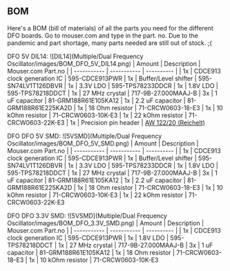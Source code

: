 ## BOM

Here's a BOM (bill of materials) of all the parts you need for the different DFO boards. 
Go to mouser.com and type in the part. no. Due to the pandemic and part shortage, many parts needed are still out of stock. ;(

DFO 5V DIL14:
![DIL14](Multiple/Dual Frequency Oscillator/images/BOM_DFO_5V_DIL14.png)
| Amount | Description | Mouser.com Part.no |
| ----------- | ----------- | ---------- |
| 1x |        CDCE913 clock generation IC  | 595-CDCE913PWR
| 1x |        Buffer/Level shifter		 | 595-SN74LV1T126DBVR
| 1x | 	    3.3V LDO		        | 595-TPS78233DDCR
| 1x | 	    1.8V LDO		        | 595-TPS78218DDCT
| 1x | 	    27 MHz crystal	        | 717-9B-27.000MAAJ-B
| 3x | 	    1 uF capacitor	        | 81-GRM188R61E105KA12
| 1x | 	    2.2 uF capacitor	        | 81-GRM188R61E225KA2D
| 1x | 	    18 Ohm resistor	        | 71-CRCW0603-18-E3
| 1x | 	    10 kOhm resistor	        | 71-CRCW0603-10K-E3
| 1x | 	    22 kOhm resistor	        | 71-CRCW0603-22K-E3
| 1x | 	    Precision pin header		 | [AW 122/20 (Reichelt)](http://www.reichelt.de/Sockets-IC/AW-122-20/3/index.html?ACTION=3&GROUPID=3215&ARTICLE=4426&OFFSET=500&WKID=0&)

DFO DFO 5V SMD:
![5VSMD](Multiple/Dual Frequency Oscillator/images/BOM_DFO_5V_SMD.png)
| Amount | Description | Mouser.com Part.no |
| ----------- | ----------- | ---------- |
| 1x |        CDCE913 clock generation IC  | 595-CDCE913PWR
| 1x |        Buffer/Level shifter		 | 595-SN74LV1T126DBVR
| 1x | 	3.3V LDO		        | 595-TPS78233DDCR
| 1x | 	1.8V LDO		        | 595-TPS78218DDCT
| 1x | 	27 MHz crystal	        | 717-9B-27.000MAAJ-B
| 3x | 	1 uF capacitor	        | 81-GRM188R61E105KA12
| 1x | 	2.2 uF capacitor	        | 81-GRM188R61E225KA2D
| 1x | 	18 Ohm resistor	        | 71-CRCW0603-18-E3
| 1x | 	10 kOhm resistor	        | 71-CRCW0603-10K-E3
| 1x | 	22 kOhm resistor	        | 71-CRCW0603-22K-E3

DFO DFO 3.3V SMD:
![5VSMD](Multiple/Dual Frequency Oscillator/images/BOM_DFO_3.3V_SMD.png)
| Amount | Description | Mouser.com Part.no |
| ----------- | ----------- | ---------- |
| 1x |        CDCE913 clock generation IC  | 595-CDCE913PWR
| 1x | 	1.8V LDO		        | 595-TPS78218DDCT
| 1x | 	27 MHz crystal	        | 717-9B-27.000MAAJ-B
| 3x | 	1 uF capacitor	        | 81-GRM188R61E105KA12
| 1x | 	18 Ohm resistor	        | 71-CRCW0603-18-E3
| 1x | 	10 kOhm resistor	        | 71-CRCW0603-10K-E3